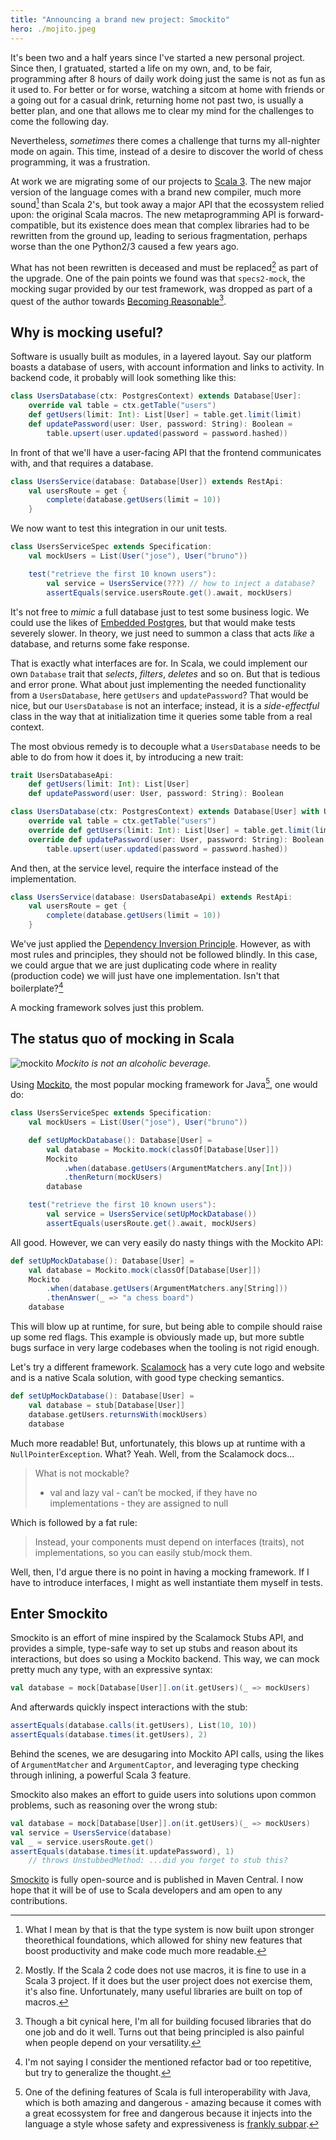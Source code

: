 ```yaml
---
title: "Announcing a brand new project: Smockito"
hero: ./mojito.jpeg
---
```


It's been two and a half years since I've started a new personal project. Since then, I gratuated, started a life on my own, and, to be fair, programming after 8 hours of daily work doing just the same is not as fun as it used to. For better or for worse, watching a sitcom at home with friends or a going out for a casual drink, returning home not past two, is usually a better plan, and one that allows me to clear my mind for the challenges to come the following day.

Nevertheless, *sometimes* there comes a challenge that turns my all-nighter mode on again. This time, instead of a desire to discover the world of chess programming, it was a frustration.

At work we are migrating some of our projects to [Scala 3](https://docs.scala-lang.org/scala3/new-in-scala3.html). The new major version of the language comes with a brand new compiler, much more sound[^dotty] than Scala 2's, but took away a major API that the ecossystem relied upon: the original Scala macros. The new metaprogramming API is forward-compatible, but its existence does mean that complex libraries had to be rewritten from the ground up, leading to serious fragmentation, perhaps worse than the one Python2/3 caused a few years ago.

What has not been rewritten is deceased and must be replaced[^tasty-reader] as part of the upgrade. One of the pain points we found was that `specs2-mock`, the mocking sugar provided by our test framework, was dropped as part of a quest of the author towards [Becoming Reasonable](https://medium.com/@etorreborre_99063/becoming-reasonable-361d7f674ee0)[^becoming-reasonable].

## Why is mocking useful?

Software is usually built as modules, in a layered layout. Say our platform boasts a database of users, with account information and links to activity. In backend code, it probably will look something like this:

```scala
class UsersDatabase(ctx: PostgresContext) extends Database[User]:
    override val table = ctx.getTable("users")
    def getUsers(limit: Int): List[User] = table.get.limit(limit)
    def updatePassword(user: User, password: String): Boolean = 
        table.upsert(user.updated(password = password.hashed))
```

In front of that we'll have a user-facing API that the frontend communicates with, and that requires a database.

```scala
class UsersService(database: Database[User]) extends RestApi:
    val usersRoute = get {
        complete(database.getUsers(limit = 10))
    }
```

We now want to test this integration in our unit tests.

```scala
class UsersServiceSpec extends Specification:
    val mockUsers = List(User("jose"), User("bruno"))

    test("retrieve the first 10 known users"):
        val service = UsersService(???) // how to inject a database?
        assertEquals(service.usersRoute.get().await, mockUsers)
```

It's not free to *mimic* a full database just to test some business logic. We could use the likes of [Embedded Postgres](https://github.com/zonkyio/embedded-postgres), but that would make tests severely slower. In theory, we just need to summon a class that acts *like* a database, and returns some fake response.

That is exactly what interfaces are for. In Scala, we could implement our own `Database` trait that *selects*, *filters*, *deletes* and so on. But that is tedious and error prone. What about just implementing the needed functionality from a `UsersDatabase`, here `getUsers` and `updatePassword`? That would be nice, but our `UsersDatabase` is not an interface; instead, it is a *side-effectful* class in the way that at initialization time it queries some table from a real context.

The most obvious remedy is to decouple what a `UsersDatabase` needs to be able to do from how it does it, by introducing a new trait:

```scala
trait UsersDatabaseApi:
    def getUsers(limit: Int): List[User]
    def updatePassword(user: User, password: String): Boolean

class UsersDatabase(ctx: PostgresContext) extends Database[User] with UsersDatabaseApi:
    override val table = ctx.getTable("users")
    override def getUsers(limit: Int): List[User] = table.get.limit(limit)
    override def updatePassword(user: User, password: String): Boolean = 
        table.upsert(user.updated(password = password.hashed))
```

And then, at the service level, require the interface instead of the implementation.

```scala
class UsersService(database: UsersDatabaseApi) extends RestApi:
    val usersRoute = get {
        complete(database.getUsers(limit = 10))
    }
```

We've just applied the [Dependency Inversion Principle](https://en.wikipedia.org/wiki/Dependency_inversion_principle). However, as with most rules and principles, they should not be followed blindly. In this case, we could argue that we are just duplicating code where in reality (production code) we will just have one implementation. Isn't that boilerplate?[^boilerplate]

A mocking framework solves just this problem.

## The status quo of mocking in Scala

![mockito](./mojito.jpeg)
*Mockito is not an alcoholic beverage.*

Using [Mockito](https://github.com/mockito/mockito), the most popular mocking framework for Java[^java-interop], one would do:

```scala
class UsersServiceSpec extends Specification:
    val mockUsers = List(User("jose"), User("bruno"))

    def setUpMockDatabase(): Database[User] =
        val database = Mockito.mock(classOf[Database[User]])
        Mockito
            .when(database.getUsers(ArgumentMatchers.any[Int]))
            .thenReturn(mockUsers)
        database

    test("retrieve the first 10 known users"):
        val service = UsersService(setUpMockDatabase())
        assertEquals(usersRoute.get().await, mockUsers)
```

All good. However, we can very easily do nasty things with the Mockito API:

```scala
def setUpMockDatabase(): Database[User] =
    val database = Mockito.mock(classOf[Database[User]])
    Mockito
        .when(database.getUsers(ArgumentMatchers.any[String]))
        .thenAnswer(_ => "a chess board")
    database
```

This will blow up at runtime, for sure, but being able to compile should raise up some red flags. This example is obviously made up, but more subtle bugs surface in very large codebases when the tooling is not rigid enough.

Let's try a different framework. [Scalamock](https://scalamock.org/) has a very cute logo and website and is a native Scala solution, with good type checking semantics.

```scala
def setUpMockDatabase(): Database[User] =
    val database = stub[Database[User]]
    database.getUsers.returnsWith(mockUsers)
    database
```

Much more readable! But, unfortunately, this blows up at runtime with a `NullPointerException`. What? Yeah. Well, from the Scalamock docs...

> What is not mockable?
> - val and lazy val - can’t be mocked, if they have no implementations - they are assigned to null

Which is followed by a fat rule:

> Instead, your components must depend on interfaces (traits), not implementations, so you can easily stub/mock them.

Well, then, I'd argue there is no point in having a mocking framework. If I have to introduce interfaces, I might as well instantiate them myself in tests.

## Enter Smockito

Smockito is an effort of mine inspired by the Scalamock Stubs API, and provides a simple, type-safe way to set up stubs and reason about its interactions, but does so using a Mockito backend. This way, we can mock pretty much any type, with an expressive syntax:

```scala
val database = mock[Database[User]].on(it.getUsers)(_ => mockUsers)
```

And afterwards quickly inspect interactions with the stub:

```scala
assertEquals(database.calls(it.getUsers), List(10, 10))
assertEquals(database.times(it.getUsers), 2)
```

Behind the scenes, we are desugaring into Mockito API calls, using the likes of `ArgumentMatcher` and `ArgumentCaptor`, and leveraging type checking through inlining, a powerful Scala 3 feature.

Smockito also makes an effort to guide users into solutions upon common problems, such as reasoning over the wrong stub:

```scala
val database = mock[Database[User]].on(it.getUsers)(_ => mockUsers)
val service = UsersService(database)
val _ = service.usersRoute.get()
assertEquals(database.times(it.updatePassword), 1)
    // throws UnstubbedMethod: ...did you forget to stub this?
```

[Smockito](https://github.com/bdmendes/smockito) is fully open-source and is published in Maven Central. I now hope that it will be of use to Scala developers and am open to any contributions.

[^dotty]: What I mean by that is that the type system is now built upon stronger theorethical foundations, which allowed for shiny new features that boost productivity and make code much more readable.
[^tasty-reader]: Mostly. If the Scala 2 code does not use macros, it is fine to use in a Scala 3 project. If it does but the user project does not exercise them, it's also fine. Unfortunately, many useful libraries are built on top of macros.
[^becoming-reasonable]: Though a bit cynical here, I'm all for building focused libraries that do one job and do it well. Turns out that being principled is also painful when people depend on your versatility.
[^boilerplate]: I'm not saying I consider the mentioned refactor bad or too repetitive, but try to generalize the thought.
[^java-interop]: One of the defining features of Scala is full interoperability with Java, which is both amazing and dangerous - amazing because it comes with a great ecossystem for free and dangerous because it injects into the language a style whose safety and expressiveness is [frankly subpar](https://hackernoon.com/null-the-billion-dollar-mistake-8t5z32d6).
